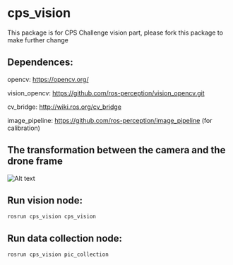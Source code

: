 # cps_vision

This package is for CPS Challenge vision part, please fork this package to make further change

## Dependences:
opencv: https://opencv.org/

vision_opencv: https://github.com/ros-perception/vision_opencv.git

cv_bridge: http://wiki.ros.org/cv_bridge

image_pipeline: https://github.com/ros-perception/image_pipeline (for calibration)

## The transformation between the camera and the drone frame
![Alt text](/frames.png?raw=true)

## Run vision node:
`rosrun cps_vision cps_vision`

## Run data collection node:
`rosrun cps_vision pic_collection`